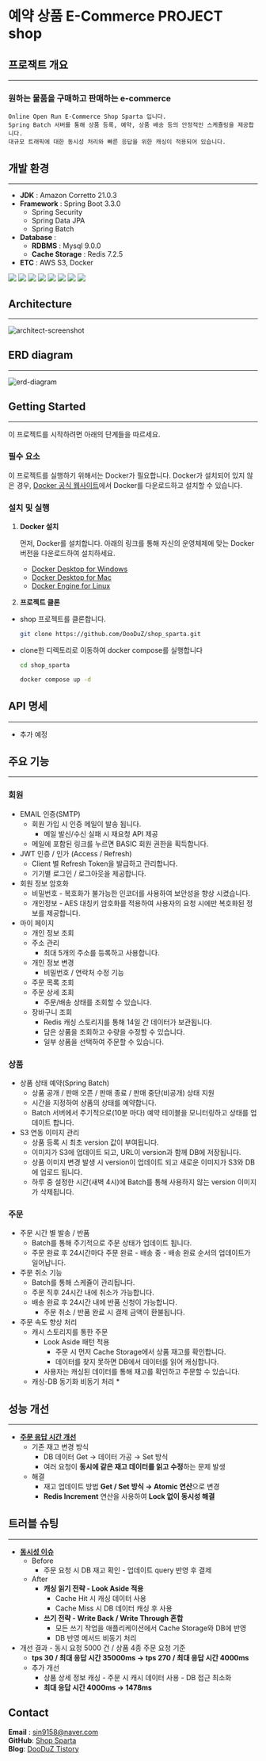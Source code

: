 # 예약 상품 E-Commerce PROJECT shop


## 프로잭트 개요

---

### 원하는 물품을 구매하고 판매하는 e-commerce
```
Online Open Run E-Commerce Shop Sparta 입니다. 
Spring Batch 서버를 통해 상품 등록, 예약, 상품 배송 등의 안정적인 스케쥴링을 제공합니다.
대규모 트래픽에 대한 동시성 처리와 빠른 응답을 위한 캐싱이 적용되어 있습니다.
```
## 개발 환경

---

* **JDK** : Amazon Corretto 21.0.3
* **Framework** : Spring Boot 3.3.0
    * Spring Security
    * Spring Data JPA
    * Spring Batch
* **Database** :
    * **RDBMS** : Mysql 9.0.0
    * **Cache Storage** : Redis 7.2.5
* **ETC** : AWS S3, Docker


<img src="https://img.shields.io/badge/Spring%20Boot-6DB33F?style=for-the-badge&logo=Spring%20Boot&logoColor=white"> <img src="https://img.shields.io/badge/Spring%20Security-6DB33F?style=for-the-badge&logo=springsecurity&logoColor=white"> <img src="https://img.shields.io/badge/Spring%20Batch-6DB33F?style=for-the-badge&logo=Spring&logoColor=white">
<img src="https://img.shields.io/badge/JPA/Hibernate-59666C?style=for-the-badge&logo=hibernate&logoColor=white"> <img src="https://img.shields.io/badge/Mysql-4479A1?style=for-the-badge&logo=mysql&logoColor=white"> <img src="https://img.shields.io/badge/redis-ff4438?style=for-the-badge&logo=redis&logoColor=white">
<img src="https://img.shields.io/badge/docker-2496ed?style=for-the-badge&logo=docker&logoColor=white"> <img src="https://img.shields.io/badge/AWS%20S3-ff9900?style=for-the-badge&logo=amazons3&logoColor=white">


## Architecture

---

![architect-screenshot]

## ERD diagram

---

![erd-diagram]


<!-- GETTING STARTED -->
## Getting Started

---

이 프로젝트를 시작하려면 아래의 단계들을 따르세요.

### 필수 요소

이 프로젝트를 실행하기 위해서는 Docker가 필요합니다.
Docker가 설치되어 있지 않은 경우, [Docker 공식 웹사이트](https://www.docker.com/get-started)에서 Docker를 다운로드하고 설치할 수 있습니다.

### 설치 및 실행

1. **Docker 설치**

   먼저, Docker를 설치합니다. 아래의 링크를 통해 자신의 운영체제에 맞는 Docker 버전을 다운로드하여 설치하세요.

    - [Docker Desktop for Windows](https://docs.docker.com/desktop/install/windows-install/)
    - [Docker Desktop for Mac](https://docs.docker.com/desktop/install/mac-install/)
    - [Docker Engine for Linux](https://docs.docker.com/engine/install/)

2. **프로젝트 클론**

* shop 프로젝트를 클론합니다.
  ```bash
  git clone https://github.com/DooDuZ/shop_sparta.git
  ```
* clone한 디렉토리로 이동하여 docker compose를 실행합니다
  ```bash
  cd shop_sparta
  
  docker compose up -d
  ```


## API 명세

---

* 추가 예정
<!--
* 회원
* 상품
* 장바구니
* 주문
-->

## 주요 기능

---
### 회원
* EMAIL 인증(SMTP)
    * 회원 가입 시 인증 메일이 발송 됩니다.
        * 메일 발신/수신 실패 시 재요청 API 제공
    * 메일에 포함된 링크를 누르면 BASIC 회원 권한을 획득합니다.
* JWT 인증 / 인가 (Access / Refresh)
    * Client 별 Refresh Token을 발급하고 관리합니다.
    * 기기별 로그인 / 로그아웃을 제공합니다.
* 회원 정보 암호화
    * 비밀번호 - 복호화가 불가능한 인코더를 사용하여 보안성을 향상 시켰습니다.
    * 개인정보 - AES 대칭키 암호화를 적용하여 사용자의 요청 시에만 복호화된 정보를 제공합니다.
* 마이 페이지
    * 개인 정보 조회
    * 주소 관리
        * 최대 5개의 주소를 등록하고 사용합니다.
    * 개인 정보 변경
        * 비밀번호 / 연락처 수정 기능
    * 주문 목록 조회
    * 주문 상세 조회
        * 주문/배송 상태를 조회할 수 있습니다.
    * 장바구니 조회
      * Redis 캐싱 스토리지를 통해 14일 간 데이터가 보관됩니다. 
      * 담은 상품을 조회하고 수량을 수정할 수 있습니다.
      * 일부 상품을 선택하여 주문할 수 있습니다.

### 상품
* 상품 상태 예약(Spring Batch)
    * 상품 공개 / 판매 오픈 / 판매 종료 / 판매 중단(비공개) 상태 지원
    * 시간을 지정하여 상품의 상태를 예약합니다.
    * Batch 서버에서 주기적으로(10분 마다) 예약 테이블을 모니터링하고 상태를 업데이트 합니다.
* S3 연동 이미지 관리
    * 상품 등록 시 최초 version 값이 부여됩니다.
    * 이미지가 S3에 업데이트 되고, URL이 version과 함께 DB에 저장됩니다.
    * 상품 이미지 변경 발생 시 version이 업데이트 되고 새로운 이미지가 S3와 DB에 업로드 됩니다.
    * 하루 중 설정한 시간(새벽 4시)에 Batch를 통해 사용하지 않는 version 이미지가 삭제됩니다.

### 주문
* 주문 시간 별 발송 / 반품
    * Batch를 통해 주기적으로 주문 상태가 업데이트 됩니다.
    * 주문 완료 후 24시간마다 주문 완료 - 배송 중 - 배송 완료 순서의 업데이트가 일어납니다.
* 주문 취소 기능
    * Batch를 통해 스케쥴이 관리됩니다.
    * 주문 직후 24시간 내에 취소가 가능합니다.
    * 배송 완료 후 24시간 내에 반품 신청이 가능합니다.
        * 주문 취소 / 반품 완료 시 결제 금액이 환불됩니다.
* 주문 속도 향상 처리
    * 캐시 스토리지를 통한 주문
        * Look Aside 패턴 적용
            * 주문 시 먼저 Cache Storage에서 상품 재고를 확인합니다.
            * 데이터를 찾지 못하면 DB에서 데이터를 읽어 캐싱합니다.
        * 사용자는 캐싱된 데이터를 통해 재고를 확인하고 주문할 수 있습니다.
    * 캐싱-DB 동기화 비동기 처리
        *
## 성능 개선

---
* **[주문 응답 시간 개선](https://dooduz.tistory.com/19)**
  * 기존 재고 변경 방식
    * DB 데이터 Get → 데이터 가공 → Set 방식
    * 여러 요청이 **동시에 같은 재고 데이터를 읽고 수정**하는 문제 발생
  * 해결
    * 재고 업데이트 방법 **Get / Set 방식 → Atomic 연산**으로 변경
    * **Redis Increment** 연산을 사용하여 **Lock 없이 동시성 해결**

## 트러블 슈팅

---
* **[동시성 이슈](https://dooduz.tistory.com/20)**
  * Before
    * 주문 요청 시 DB 재고 확인 - 업데이트 query 반영 후 결제
  * After
    * **캐싱 읽기 전략 - Look Aside 적용**
      * Cache Hit 시 캐싱 데이터 사용
      * Cache Miss 시 DB 데이터 캐싱 후 사용
    * **쓰기 전략 - Write Back / Write Through 혼합**
      * 모든 쓰기 작업을 애플리케이션에서 Cache Storage와 DB에 반영
      * DB 반영 메서드 비동기 처리
* 개선 결과 - 동시 요청 5000 건 / 상품 4종 주문 요청 기준
  * **tps 30 / 최대 응답 시간 35000ms -> tps 270 / 최대 응답 시간 4000ms**
  * 추가 개선
    * 상품 상세 정보 캐싱 - 주문 시 캐시 데이터 사용 - DB 접근 최소화
    * **최대 응답 시간 4000ms -> 1478ms**


<!-- CONTACT -->
## Contact

**Email** : sin9158@naver.com  
**GitHub**: [Shop Sparta](https://github.com/DooDuZ/shop_sparta)  
**Blog**: [DooDuZ Tistory](https://dooduz.tistory.com/)


<!-- MARKDOWN LINKS & IMAGES -->
[architect-screenshot]: images/Architect.jpg
[erd-diagram]: images/erd5주차.png


<!-- 기능 목록
### Itellic은 구현 가능성
- User
    - 공통 기능
        - 회원 가입
            - 이메일 인증
        - 로그인
        - 로그아웃
        - 회원 정보 변경
            - 비밀번호
            - 주소
            - 전화번호
    - Role별 기능
        - 관리자
        - 구매자
            - *유저 등급 시스템*
                - *등급에 따른 할인/적립 정책 등 적용*
                - *상위 등급 한정 판매 상품 지정*
            - Details
                - 관심 상품 목록 조회
                - 구매 목록 조회
- Product
    - 상품 등록
    - 상품 삭제
    - 다수 데이터 조회
        - 목록
            - 전체 상품
            - *카테고리 별 상품*
            - *검색 목록*
                - *이름 포함*
                - *내용 포함*
    - 개별 상품 상세 조회
- Order
    - 장바구니(1주차 요구사항의 wishList)
        - 담기
        - 상품 목록 조회
        - 상품 수량 변경
        - 상품 제거
        - 주문
    - 주문 목록
      - 주문 확정 (주문 레코드 생성)
      - 주문 상태 조회
          - *배송 조회*
      - 주문 취소
          - 재고 반영
      - 반품
          - 재고 반영(D+1)
-->